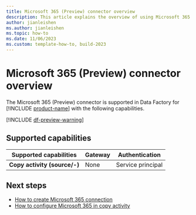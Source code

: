 ```yaml
---
title: Microsoft 365 (Preview) connector overview
description: This article explains the overview of using Microsoft 365 (Preview).
author: jianleishen
ms.author: jianleishen
ms.topic: how-to
ms.date: 11/06/2023
ms.custom: template-how-to, build-2023
---
```


# Microsoft 365 (Preview) connector overview

The Microsoft 365 (Preview) connector is supported in Data Factory for [!INCLUDE [product-name](../includes/product-name.md)] with the following capabilities.

[!INCLUDE [df-preview-warning](includes/data-factory-preview-warning.md)]

## Supported capabilities

| Supported capabilities | Gateway | Authentication |
| --- | --- | ---|
| **Copy activity (source/-)** | None | Service principal |

## Next steps

- [How to create Microsoft 365 connection](connector-microsoft-365.md)
- [How to configure Microsoft 365 in copy activity](connector-microsoft-365-copy-activity.md)
